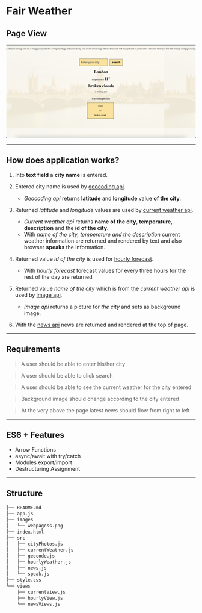 # Fair Weather

## Page View

![Page view](./images/webpagess.png)

---

## How does application works?

1. Into **text field** a **city name** is entered.

1. Entered city name is used by [geocoding api](https://openweathermap.org/api/geocoding-api#:~:text=Geocoding%20API%20is%20a%20simple,integrated%20in%20all%20OpenWeather%20APIs.).

   - _Geocoding api_ returns **latitude** and **longitude** value **of the city**.

1. Returned _latitude_ and _longitude_ values are used by [current weather api](https://openweathermap.org/current).

   - _Current weather api_ returns **name of the city**, **temperature**, **description** and the **id of the city**.

   * With _name of the city, temperature and the description_ current weather information are returned and rendered by text and also browser **speaks** the information.

1. Returned value _id of the city_ is used for [hourly forecast](https://openweathermap.org/api/hourly-forecast).

   - With _hourly forecast_ forecast values for every three hours for the rest of the day are returned

1. Returned value _name of the city_ which is from the _current weather api_ is used by [image api](https://www.pexels.com/api/).

   - _Image api_ returns a picture for _the city_ and sets as background image.

1. With the [news api](https://newsdata.io/) news are returned and rendered at the top of page.

---

## Requirements

> A user should be able to enter his/her city

> A user should be able to click search

> A user should be able to see the current weather for the city entered

> Background image should change according to the city entered

> At the very above the page latest news should flow from right to left

---

## ES6 + Features

- Arrow Functions
- async/await with try/catch
- Modules export/import
- Destructuring Assignment

---

## Structure

```
├── README.md
├── app.js
├── images
│   └── webpagess.png
├── index.html
├── src
│   ├── cityPhotos.js
│   ├── currentWeather.js
│   ├── geocode.js
│   ├── hourlyWeather.js
│   ├── news.js
│   └── speak.js
├── style.css
└── views
    ├── currentView.js
    ├── hourlyView.js
    └── newsViews.js
```
